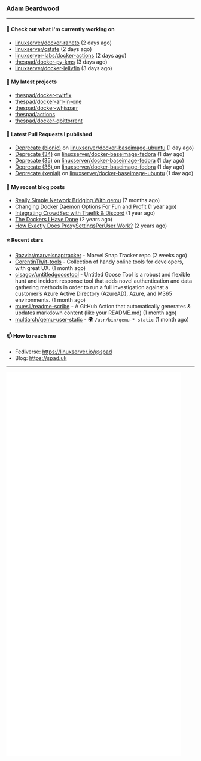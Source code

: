 ### Adam Beardwood
---
#### 👷 Check out what I'm currently working on

- [linuxserver/docker-raneto](https://github.com/linuxserver/docker-raneto) (2 days ago)
- [linuxserver/cstate](https://github.com/linuxserver/cstate) (2 days ago)
- [linuxserver-labs/docker-actions](https://github.com/linuxserver-labs/docker-actions) (2 days ago)
- [thespad/docker-py-kms](https://github.com/thespad/docker-py-kms) (3 days ago)
- [linuxserver/docker-jellyfin](https://github.com/linuxserver/docker-jellyfin) (3 days ago)

#### 🌱 My latest projects

- [thespad/docker-twitfix](https://github.com/thespad/docker-twitfix)
- [thespad/docker-arr-in-one](https://github.com/thespad/docker-arr-in-one)
- [thespad/docker-whisparr](https://github.com/thespad/docker-whisparr)
- [thespad/actions](https://github.com/thespad/actions)
- [thespad/docker-qbittorrent](https://github.com/thespad/docker-qbittorrent)

#### 🔨 Latest Pull Requests I published

- [Deprecate (bionic)](https://github.com/linuxserver/docker-baseimage-ubuntu/pull/138) on [linuxserver/docker-baseimage-ubuntu](https://github.com/linuxserver/docker-baseimage-ubuntu) (1 day ago)
- [Deprecate (34)](https://github.com/linuxserver/docker-baseimage-fedora/pull/22) on [linuxserver/docker-baseimage-fedora](https://github.com/linuxserver/docker-baseimage-fedora) (1 day ago)
- [Deprecate (35)](https://github.com/linuxserver/docker-baseimage-fedora/pull/21) on [linuxserver/docker-baseimage-fedora](https://github.com/linuxserver/docker-baseimage-fedora) (1 day ago)
- [Deprecate (36) ](https://github.com/linuxserver/docker-baseimage-fedora/pull/20) on [linuxserver/docker-baseimage-fedora](https://github.com/linuxserver/docker-baseimage-fedora) (1 day ago)
- [Deprecate (xenial)](https://github.com/linuxserver/docker-baseimage-ubuntu/pull/137) on [linuxserver/docker-baseimage-ubuntu](https://github.com/linuxserver/docker-baseimage-ubuntu) (1 day ago)

#### 📜 My recent blog posts

- [Really Simple Network Bridging With qemu](https://spad.uk/really-simple-network-bridging-with-qemu/) (7 months ago)
- [Changing Docker Daemon Options For Fun and Profit](https://spad.uk/changing-docker-daemon-options-for-fun-and-profit/) (1 year ago)
- [Integrating CrowdSec with Traefik &amp; Discord](https://spad.uk/integrating-crowdsec-with-traefik-discord/) (1 year ago)
- [The Dockers I Have Done](https://spad.uk/the-dockers-ive-done/) (2 years ago)
- [How Exactly Does ProxySettingsPerUser Work?](https://spad.uk/how-does-proxysettingsperuser-work/) (2 years ago)

#### ⭐ Recent stars

- [Razviar/marvelsnaptracker](https://github.com/Razviar/marvelsnaptracker) - Marvel Snap Tracker repo (2 weeks ago)
- [CorentinTh/it-tools](https://github.com/CorentinTh/it-tools) - Collection of handy online tools for developers, with great UX.  (1 month ago)
- [cisagov/untitledgoosetool](https://github.com/cisagov/untitledgoosetool) - Untitled Goose Tool is a robust and flexible hunt and incident response tool that adds novel authentication and data gathering methods in order to run a full investigation against a customer’s Azure Active Directory (AzureAD), Azure, and M365 environments. (1 month ago)
- [muesli/readme-scribe](https://github.com/muesli/readme-scribe) - A GitHub Action that automatically generates &amp; updates markdown content (like your README.md) (1 month ago)
- [multiarch/qemu-user-static](https://github.com/multiarch/qemu-user-static) - :earth_africa: `/usr/bin/qemu-*-static` (1 month ago)

#### 📫 How to reach me
- Fediverse: https://linuxserver.io/@spad
- Blog: https://spad.uk
---
<img src="https://raw.githubusercontent.com/thespad/thespad/main/github-metrics.svg">
